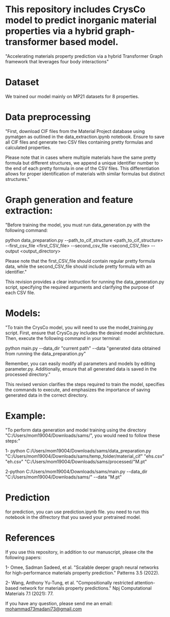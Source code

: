 # This repository includes CrysCo model to predict inorganic material properties via a hybrid graph-transformer based model.

"Accelerating materials property prediction via a hybrid Transformer Graph framework that leverages four body interactions"

# Dataset

We trained our model mainly on MP21 datasets for 8 properties.

# Data preprocessing

"First, download CIF files from the Material Project database using pymatgen as outlined in the data_extraction.ipynb notebook. Ensure to save all CIF files and generate two CSV files containing pretty formulas and calculated properties.

Please note that in cases where multiple materials have the same pretty formula but different structures, we append a unique identifier number to the end of each pretty formula in one of the CSV files. This differentiation allows for proper identification of materials with similar formulas but distinct structures."

# Graph generation and feature extraction:

"Before training the model, you must run data_generation.py with the following command:

python data_preparation.py --path_to_cif_structure <path_to_cif_structure> --first_csv_file <first_CSV_file> --second_csv_file <second_CSV_file> --output <output_directory>


Please note that the first_CSV_file should contain regular pretty formula data, while the second_CSV_file should include pretty formula with an identifier."

This revision provides a clear instruction for running the data_generation.py script, specifying the required arguments and clarifying the purpose of each CSV file.

# Models:
"To train the CrysCo model, you will need to use the model_training.py script. First, ensure that CrysCo.py includes the desired model architecture. Then, execute the following command in your terminal:

python main.py --data_dir "current path" --data "generated data obtained from running the data_preparation.py"

Remember, you can easily modify all parameters and models by editing parameter.py. Additionally, ensure that all generated data is saved in the processed directory."

This revised version clarifies the steps required to train the model, specifies the commands to execute, and emphasizes the importance of saving generated data in the correct directory.
# Example: 
"To perform data generation and model training using the directory "C:/Users/mom19004/Downloads/sams/", you would need to follow these steps:"

1- python C:/Users/mom19004/Downloads/sams/data_preparation.py "C:/Users/mom19004/Downloads/sams/temp_folder/material_cif" "ehs.csv" "eh.csv" "C:/Users/mom19004/Downloads/sams/processed/"M.pt"


2-python C:/Users/mom19004/Downloads/sams/main.py --data_dir "C:/Users/mom19004/Downloads/sams/" --data "M.pt"

# Prediction

for prediction, you can use prediction.ipynb file. you need to run this notebook in the difrectory that you saved your pretrained model.

# References 

If you use this repository, in addition to our manuscript, please cite the following papers:

1- Omee, Sadman Sadeed, et al. "Scalable deeper graph neural networks for high-performance materials property prediction." Patterns 3.5 (2022).


2- Wang, Anthony Yu-Tung, et al. "Compositionally restricted attention-based network for materials property predictions." Npj Computational Materials 7.1 (2021): 77.

If you have any question, please send me an email:
mohammad73madani73@gmail.com





